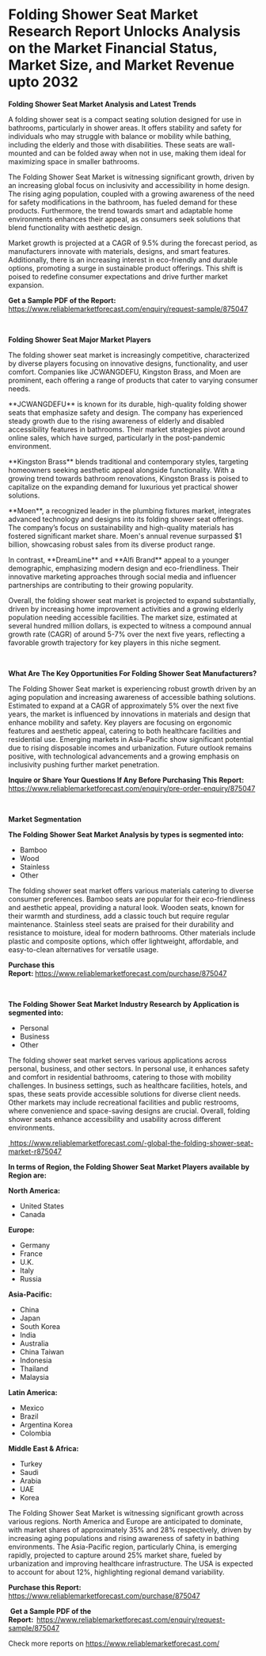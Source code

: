 <p><h1>Folding Shower Seat Market Research Report Unlocks Analysis on the Market Financial Status, Market Size, and Market Revenue upto 2032</h1></p><p><strong>Folding Shower Seat Market Analysis and Latest Trends</strong></p>
<p><p>A folding shower seat is a compact seating solution designed for use in bathrooms, particularly in shower areas. It offers stability and safety for individuals who may struggle with balance or mobility while bathing, including the elderly and those with disabilities. These seats are wall-mounted and can be folded away when not in use, making them ideal for maximizing space in smaller bathrooms.</p><p>The Folding Shower Seat Market is witnessing significant growth, driven by an increasing global focus on inclusivity and accessibility in home design. The rising aging population, coupled with a growing awareness of the need for safety modifications in the bathroom, has fueled demand for these products. Furthermore, the trend towards smart and adaptable home environments enhances their appeal, as consumers seek solutions that blend functionality with aesthetic design.</p><p>Market growth is projected at a CAGR of 9.5% during the forecast period, as manufacturers innovate with materials, designs, and smart features. Additionally, there is an increasing interest in eco-friendly and durable options, promoting a surge in sustainable product offerings. This shift is poised to redefine consumer expectations and drive further market expansion.</p></p>
<p><strong>Get a Sample PDF of the Report:&nbsp;</strong> <a href="https://www.reliablemarketforecast.com/enquiry/request-sample/875047?utm_campaign=3089&utm_medium=2&utm_source=Github&utm_content=ia&utm_term=21032025&utm_id=folding-shower-seat">https://www.reliablemarketforecast.com/enquiry/request-sample/875047</a></p>
<p>&nbsp;</p>
<p><strong>Folding Shower Seat Major Market Players</strong></p>
<p><p>The folding shower seat market is increasingly competitive, characterized by diverse players focusing on innovative designs, functionality, and user comfort. Companies like JCWANGDEFU, Kingston Brass, and Moen are prominent, each offering a range of products that cater to varying consumer needs.</p><p>**JCWANGDEFU** is known for its durable, high-quality folding shower seats that emphasize safety and design. The company has experienced steady growth due to the rising awareness of elderly and disabled accessibility features in bathrooms. Their market strategies pivot around online sales, which have surged, particularly in the post-pandemic environment.</p><p>**Kingston Brass** blends traditional and contemporary styles, targeting homeowners seeking aesthetic appeal alongside functionality. With a growing trend towards bathroom renovations, Kingston Brass is poised to capitalize on the expanding demand for luxurious yet practical shower solutions.</p><p>**Moen**, a recognized leader in the plumbing fixtures market, integrates advanced technology and designs into its folding shower seat offerings. The company’s focus on sustainability and high-quality materials has fostered significant market share. Moen's annual revenue surpassed $1 billion, showcasing robust sales from its diverse product range.</p><p>In contrast, **DreamLine** and **Alfi Brand** appeal to a younger demographic, emphasizing modern design and eco-friendliness. Their innovative marketing approaches through social media and influencer partnerships are contributing to their growing popularity.</p><p>Overall, the folding shower seat market is projected to expand substantially, driven by increasing home improvement activities and a growing elderly population needing accessible facilities. The market size, estimated at several hundred million dollars, is expected to witness a compound annual growth rate (CAGR) of around 5-7% over the next five years, reflecting a favorable growth trajectory for key players in this niche segment.</p></p>
<p>&nbsp;</p>
<p><strong>What Are The Key Opportunities For Folding Shower Seat Manufacturers?</strong></p>
<p><p>The Folding Shower Seat market is experiencing robust growth driven by an aging population and increasing awareness of accessible bathing solutions. Estimated to expand at a CAGR of approximately 5% over the next five years, the market is influenced by innovations in materials and design that enhance mobility and safety. Key players are focusing on ergonomic features and aesthetic appeal, catering to both healthcare facilities and residential use. Emerging markets in Asia-Pacific show significant potential due to rising disposable incomes and urbanization. Future outlook remains positive, with technological advancements and a growing emphasis on inclusivity pushing further market penetration.</p></p>
<p><strong>Inquire or Share Your Questions If Any Before Purchasing This Report:</strong> <a href="https://www.reliablemarketforecast.com/enquiry/pre-order-enquiry/875047?utm_campaign=3089&utm_medium=2&utm_source=Github&utm_content=ia&utm_term=21032025&utm_id=folding-shower-seat">https://www.reliablemarketforecast.com/enquiry/pre-order-enquiry/875047</a></p>
<p>&nbsp;</p>
<p><strong>Market Segmentation</strong></p>
<p><strong>The Folding Shower Seat Market Analysis by types is segmented into:</strong></p>
<p><ul><li>Bamboo</li><li>Wood</li><li>Stainless</li><li>Other</li></ul></p>
<p><p>The folding shower seat market offers various materials catering to diverse consumer preferences. Bamboo seats are popular for their eco-friendliness and aesthetic appeal, providing a natural look. Wooden seats, known for their warmth and sturdiness, add a classic touch but require regular maintenance. Stainless steel seats are praised for their durability and resistance to moisture, ideal for modern bathrooms. Other materials include plastic and composite options, which offer lightweight, affordable, and easy-to-clean alternatives for versatile usage.</p></p>
<p><strong>Purchase this Report:&nbsp;</strong><a href="https://www.reliablemarketforecast.com/purchase/875047?utm_campaign=3089&utm_medium=2&utm_source=Github&utm_content=ia&utm_term=21032025&utm_id=folding-shower-seat">https://www.reliablemarketforecast.com/purchase/875047</a></p>
<p>&nbsp;</p>
<p><strong>The Folding Shower Seat Market Industry Research by Application is segmented into:</strong></p>
<p><ul><li>Personal</li><li>Business</li><li>Other</li></ul></p>
<p><p>The folding shower seat market serves various applications across personal, business, and other sectors. In personal use, it enhances safety and comfort in residential bathrooms, catering to those with mobility challenges. In business settings, such as healthcare facilities, hotels, and spas, these seats provide accessible solutions for diverse client needs. Other markets may include recreational facilities and public restrooms, where convenience and space-saving designs are crucial. Overall, folding shower seats enhance accessibility and usability across different environments.</p></p>
<p><a href="https://www.reliablemarketforecast.com/-global-the-folding-shower-seat-market-r875047?utm_campaign=3089&utm_medium=2&utm_source=Github&utm_content=ia&utm_term=21032025&utm_id=folding-shower-seat">&nbsp;https://www.reliablemarketforecast.com/-global-the-folding-shower-seat-market-r875047</a></p>
<p><strong>In terms of Region, the Folding Shower Seat Market Players available by Region are:</strong></p>
<p>
    <p> <strong> North America: </strong>
        <ul>
            <li>United States</li>
            <li>Canada</li>
        </ul>
        </p> 
    <p> <strong> Europe: </strong>
        <ul>
            <li>Germany</li>
            <li>France</li>
            <li>U.K.</li>
            <li>Italy</li>
            <li>Russia</li>
        </ul>
        </p> 
    <p> <strong> Asia-Pacific: </strong>
        <ul>
            <li>China</li>
            <li>Japan</li>
            <li>South Korea</li>
            <li>India</li>
            <li>Australia</li>
            <li>China Taiwan</li>
            <li>Indonesia</li>
            <li>Thailand</li>
            <li>Malaysia</li>
        </ul>
        </p> 
    <p> <strong> Latin America: </strong>
        <ul>
            <li>Mexico</li>
            <li>Brazil</li>
            <li>Argentina Korea</li>
            <li>Colombia</li>
        </ul>
        </p> 
    <p> <strong> Middle East & Africa: </strong>
        <ul>
            <li>Turkey</li>
            <li>Saudi</li>
            <li>Arabia</li>
            <li>UAE</li>
            <li>Korea</li>
        </ul>
    </p>
    </p>
<p><p>The Folding Shower Seat Market is witnessing significant growth across various regions. North America and Europe are anticipated to dominate, with market shares of approximately 35% and 28% respectively, driven by increasing aging populations and rising awareness of safety in bathing environments. The Asia-Pacific region, particularly China, is emerging rapidly, projected to capture around 25% market share, fueled by urbanization and improving healthcare infrastructure. The USA is expected to account for about 12%, highlighting regional demand variability.</p></p>
<p><strong>Purchase this Report: </strong><a href="https://www.reliablemarketforecast.com/purchase/875047?utm_campaign=3089&utm_medium=2&utm_source=Github&utm_content=ia&utm_term=21032025&utm_id=folding-shower-seat">https://www.reliablemarketforecast.com/purchase/875047</a></p>
<p>&nbsp;<strong>Get a Sample PDF of the Report:&nbsp;&nbsp;</strong><a href="https://www.reliablemarketforecast.com/enquiry/request-sample/875047?utm_campaign=3089&utm_medium=2&utm_source=Github&utm_content=ia&utm_term=21032025&utm_id=folding-shower-seat">https://www.reliablemarketforecast.com/enquiry/request-sample/875047</a></p>
<p><strong></strong></p>
<p>Check more reports on <a href="https://www.reliablemarketforecast.com/?utm_campaign=3089&utm_medium=2&utm_source=Github&utm_content=ia&utm_term=21032025&utm_id=folding-shower-seat">https://www.reliablemarketforecast.com/</a></p>